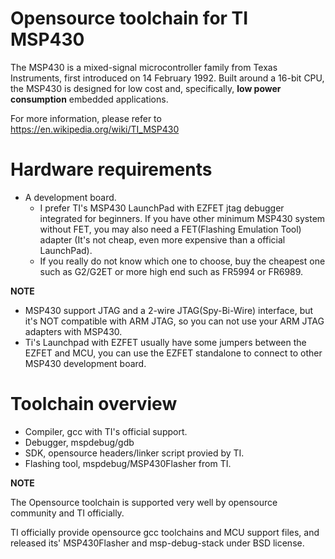 # Opensource toolchain for TI MSP430
The MSP430 is a mixed-signal microcontroller family from Texas Instruments, first introduced on 14 February 1992. Built around a 16-bit CPU, the MSP430 is designed for low cost and, specifically, **low power consumption** embedded applications. 

For more information, please refer to https://en.wikipedia.org/wiki/TI_MSP430

# Hardware requirements
* A development board.
  - I prefer TI's MSP430 LaunchPad with EZFET jtag debugger integrated for beginners. If you have other minimum MSP430 system without FET, you may also need a FET(Flashing Emulation Tool) adapter (It's not cheap, even more expensive than a official LaunchPad).
  - If you really do not know which one to choose, buy the cheapest one such as G2/G2ET or more high end such as FR5994 or FR6989.


**NOTE**

- MSP430 support JTAG and a 2-wire JTAG(Spy-Bi-Wire) interface, but it's NOT compatible with ARM JTAG, so you can not use your ARM JTAG adapters with MSP430.
- Ti's Launchpad with EZFET usually have some jumpers between the EZFET and MCU, you can use the EZFET standalone to connect to other MSP430 development board.

# Toolchain overview
* Compiler, gcc with TI's official support.
* Debugger, mspdebug/gdb
* SDK, opensource headers/linker script provied by TI.
* Flashing tool, mspdebug/MSP430Flasher from TI.

**NOTE**

The Opensource toolchain is supported very well by opensource community and TI officially.

TI officially provide opensource gcc toolchains and MCU support files, and released its' MSP430Flasher and  msp-debug-stack under BSD license.


